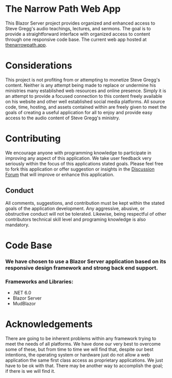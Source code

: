 # The Narrow Path Web App
This Blazor Server project provides organized and enhanced access to Steve Gregg's audio teachings, lectures, and sermons. The goal is to provide a straightforward interface with organized access to content through one responsive code base. 
The current web app hosted at [thenarrowpath.app](https://thenarrowpath.app).
# Considerations
This project is not profiting from or attempting to monetize Steve Gregg's content. Neither is any attempt being made to replace or undermine his ministries many established web resources and online presence. Simply it is an attempt to provide a focused connection to this content freely available on his website and other well established social media platforms. 
All source code, time, hosting, and assets contained within are freely given to meet the goals of creating a useful application for all to enjoy and provide easy access to the audio content of Steve Gregg's ministry.

# Contributing
We encourage anyone with programming knowledge to participate in improving any aspect of this application. We take user feedback very seriously within the focus of this applications stated goals. Please feel free to fork this application or offer suggestion or insights in the [Discussion Forum](https://github.com/jwkent/AudioWebApp/discussions) that will improve or enhance this application. 
## Conduct
All comments, suggestions, and contribution must be kept within the stated goals of the application development. Any aggressive, abusive, or obstructive conduct will not be tolerated. Likewise, being respectful of other contributors technical skill level and programing knowledge is also mandatory.   
# Code Base
### We have chosen to use a Blazor Server application based on its responsive design framework and strong back end support. 
### Frameworks and Libraries:
* .NET 6.0 
* Blazor Server
* MudBlazor
# Acknowledgements
There are going to be inherent problems within any framework trying to meet the needs of all platforms. We have done our very best to overcome some of these, but from time to time we will find that, despite our best intentions, the operating system or hardware just do not allow a web application the same first class access as proprietary applications. We just have to be ok with that. There may be another way to accomplish the goal; if there is we will find it. 


